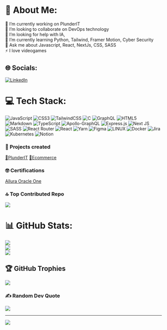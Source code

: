 # 💫 About Me:
🔭 I’m currently working on PlunderIT<br>👯 I’m looking to collaborate on DevOps technology<br>🤝 I’m looking for help with IA,<br>🌱 I’m currently learning Python, Tailwind, Framer Motion, Cyber Security<br>💬 Ask me about Javascript, React, NextJs, CSS, SASS<br>⚡ I love videogames


## 🌐 Socials:
[![LinkedIn](https://img.shields.io/badge/LinkedIn-%230077B5.svg?logo=linkedin&logoColor=white)](https://linkedin.com/in/https://www.linkedin.com/in/frankgarciadev/) 

# 💻 Tech Stack:
![JavaScript](https://img.shields.io/badge/javascript-%23323330.svg?style=plastic&logo=javascript&logoColor=%23F7DF1E) ![CSS3](https://img.shields.io/badge/css3-%231572B6.svg?style=plastic&logo=css3&logoColor=white) ![TailwindCSS](https://img.shields.io/badge/tailwindcss-%2338B2AC.svg?style=plastic&logo=tailwind-css&logoColor=white) ![C](https://img.shields.io/badge/c-%2300599C.svg?style=plastic&logo=c&logoColor=white) ![GraphQL](https://img.shields.io/badge/-GraphQL-E10098?style=plastic&logo=graphql&logoColor=white) ![HTML5](https://img.shields.io/badge/html5-%23E34F26.svg?style=plastic&logo=html5&logoColor=white) ![Markdown](https://img.shields.io/badge/markdown-%23000000.svg?style=plastic&logo=markdown&logoColor=white) ![TypeScript](https://img.shields.io/badge/typescript-%23007ACC.svg?style=plastic&logo=typescript&logoColor=white) ![Apollo-GraphQL](https://img.shields.io/badge/-ApolloGraphQL-311C87?style=plastic&logo=apollo-graphql) ![Express.js](https://img.shields.io/badge/express.js-%23404d59.svg?style=plastic&logo=express&logoColor=%2361DAFB) ![Next JS](https://img.shields.io/badge/Next-black?style=plastic&logo=next.js&logoColor=white) ![SASS](https://img.shields.io/badge/SASS-hotpink.svg?style=plastic&logo=SASS&logoColor=white) ![React Router](https://img.shields.io/badge/React_Router-CA4245?style=plastic&logo=react-router&logoColor=white) ![React](https://img.shields.io/badge/react-%2320232a.svg?style=plastic&logo=react&logoColor=%2361DAFB) ![Yarn](https://img.shields.io/badge/yarn-%232C8EBB.svg?style=plastic&logo=yarn&logoColor=white) 	![Figma](https://img.shields.io/badge/figma-%23F24E1E.svg?style=plastic&logo=figma&logoColor=white) ![LINUX](https://img.shields.io/badge/Linux-FCC624?style=plastic&logo=linux&logoColor=black) ![Docker](https://img.shields.io/badge/docker-%230db7ed.svg?style=plastic&logo=docker&logoColor=white) ![Jira](https://img.shields.io/badge/jira-%230A0FFF.svg?style=plastic&logo=jira&logoColor=white) ![Kubernetes](https://img.shields.io/badge/kubernetes-%23326ce5.svg?style=plastic&logo=kubernetes&logoColor=white) ![Notion](https://img.shields.io/badge/Notion-%23000000.svg?style=plastic&logo=notion&logoColor=white)

### 📃 Projects created
[🐙PlunderIT](https://www.plunderit.io/)
[🏪Ecommerce](https://ecommerce-five-opal.vercel.app/)

### 🤓 Certifications
[Allura Oracle One
](https://app.aluracursos.com/user/nicolavietch/fullCertificate/0985a9cb982f60197f7b2004a75234ec)

### 🔝 Top Contributed Repo
![](https://github-contributor-stats.vercel.app/api?username=nicolavietch&limit=5&theme=monokai&combine_all_yearly_contributions=true)

# 📊 GitHub Stats:
![](https://github-readme-stats.vercel.app/api?username=nicolavietch&theme=monokai&hide_border=true&include_all_commits=true&count_private=true)<br/>
![](https://github-readme-streak-stats.herokuapp.com/?user=nicolavietch&theme=monokai&hide_border=true)<br/>
![](https://github-readme-stats.vercel.app/api/top-langs/?username=nicolavietch&theme=monokai&hide_border=true&include_all_commits=true&count_private=true&layout=compact)

## 🏆 GitHub Trophies
![](https://github-profile-trophy.vercel.app/?username=nicolavietch&theme=monokai&no-frame=false&no-bg=true&margin-w=4)

### ✍️ Random Dev Quote
![](https://quotes-github-readme.vercel.app/api?type=vetical&theme=tokyonight)

---
[![](https://visitcount.itsvg.in/api?id=nicolavietch&icon=2&color=8)](https://visitcount.itsvg.in)

<!-- Proudly created with GPRM ( https://gprm.itsvg.in ) -->

